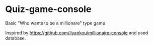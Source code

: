 # Quiz-game-console
Basic "Who wants to be a millionare" type game

Inspired by https://github.com/ilyankou/millionaire-console and used database.
